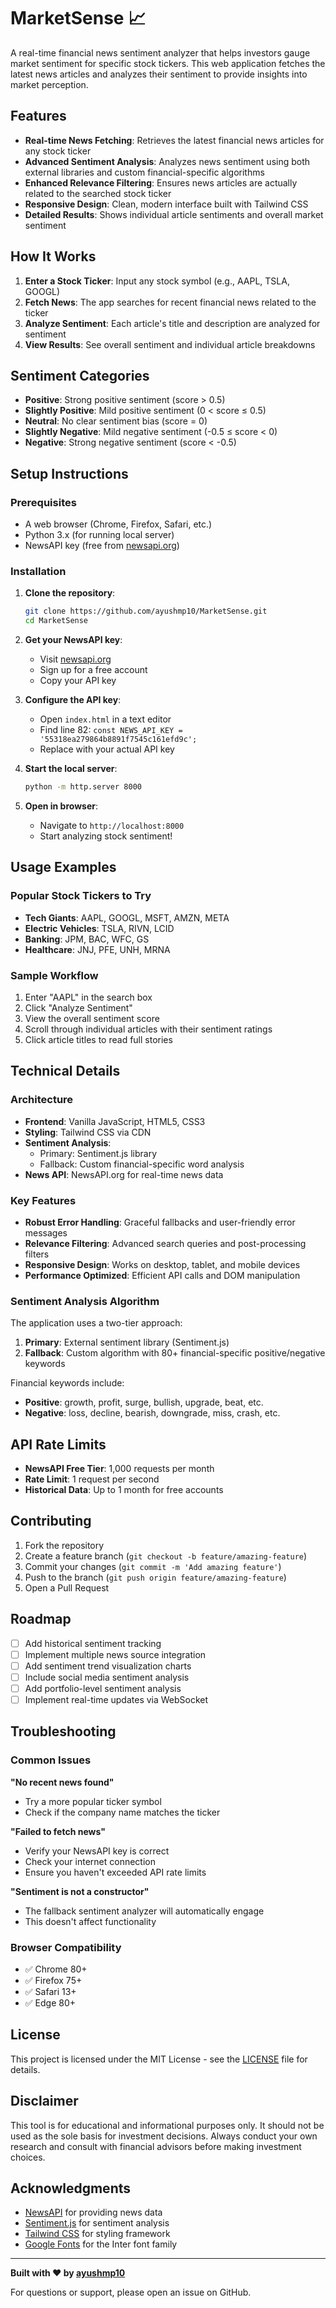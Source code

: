 # MarketSense 📈

A real-time financial news sentiment analyzer that helps investors gauge market sentiment for specific stock tickers. This web application fetches the latest news articles and analyzes their sentiment to provide insights into market perception.

## Features

- **Real-time News Fetching**: Retrieves the latest financial news articles for any stock ticker
- **Advanced Sentiment Analysis**: Analyzes news sentiment using both external libraries and custom financial-specific algorithms
- **Enhanced Relevance Filtering**: Ensures news articles are actually related to the searched stock ticker
- **Responsive Design**: Clean, modern interface built with Tailwind CSS
- **Detailed Results**: Shows individual article sentiments and overall market sentiment

## How It Works

1. **Enter a Stock Ticker**: Input any stock symbol (e.g., AAPL, TSLA, GOOGL)
2. **Fetch News**: The app searches for recent financial news related to the ticker
3. **Analyze Sentiment**: Each article's title and description are analyzed for sentiment
4. **View Results**: See overall sentiment and individual article breakdowns

## Sentiment Categories

- **Positive**: Strong positive sentiment (score > 0.5)
- **Slightly Positive**: Mild positive sentiment (0 < score ≤ 0.5)
- **Neutral**: No clear sentiment bias (score = 0)
- **Slightly Negative**: Mild negative sentiment (-0.5 ≤ score < 0)
- **Negative**: Strong negative sentiment (score < -0.5)

## Setup Instructions

### Prerequisites

- A web browser (Chrome, Firefox, Safari, etc.)
- Python 3.x (for running local server)
- NewsAPI key (free from [newsapi.org](https://newsapi.org/))

### Installation

1. **Clone the repository**:
   ```bash
   git clone https://github.com/ayushmp10/MarketSense.git
   cd MarketSense
   ```

2. **Get your NewsAPI key**:
   - Visit [newsapi.org](https://newsapi.org/)
   - Sign up for a free account
   - Copy your API key

3. **Configure the API key**:
   - Open `index.html` in a text editor
   - Find line 82: `const NEWS_API_KEY = '55318ea279864b8891f7545c161efd9c';`
   - Replace with your actual API key

4. **Start the local server**:
   ```bash
   python -m http.server 8000
   ```

5. **Open in browser**:
   - Navigate to `http://localhost:8000`
   - Start analyzing stock sentiment!

## Usage Examples

### Popular Stock Tickers to Try

- **Tech Giants**: AAPL, GOOGL, MSFT, AMZN, META
- **Electric Vehicles**: TSLA, RIVN, LCID
- **Banking**: JPM, BAC, WFC, GS
- **Healthcare**: JNJ, PFE, UNH, MRNA

### Sample Workflow

1. Enter "AAPL" in the search box
2. Click "Analyze Sentiment"
3. View the overall sentiment score
4. Scroll through individual articles with their sentiment ratings
5. Click article titles to read full stories

## Technical Details

### Architecture

- **Frontend**: Vanilla JavaScript, HTML5, CSS3
- **Styling**: Tailwind CSS via CDN
- **Sentiment Analysis**: 
  - Primary: Sentiment.js library
  - Fallback: Custom financial-specific word analysis
- **News API**: NewsAPI.org for real-time news data

### Key Features

- **Robust Error Handling**: Graceful fallbacks and user-friendly error messages
- **Relevance Filtering**: Advanced search queries and post-processing filters
- **Responsive Design**: Works on desktop, tablet, and mobile devices
- **Performance Optimized**: Efficient API calls and DOM manipulation

### Sentiment Analysis Algorithm

The application uses a two-tier approach:

1. **Primary**: External sentiment library (Sentiment.js)
2. **Fallback**: Custom algorithm with 80+ financial-specific positive/negative keywords

Financial keywords include:
- **Positive**: growth, profit, surge, bullish, upgrade, beat, etc.
- **Negative**: loss, decline, bearish, downgrade, miss, crash, etc.

## API Rate Limits

- **NewsAPI Free Tier**: 1,000 requests per month
- **Rate Limit**: 1 request per second
- **Historical Data**: Up to 1 month for free accounts

## Contributing

1. Fork the repository
2. Create a feature branch (`git checkout -b feature/amazing-feature`)
3. Commit your changes (`git commit -m 'Add amazing feature'`)
4. Push to the branch (`git push origin feature/amazing-feature`)
5. Open a Pull Request

## Roadmap

- [ ] Add historical sentiment tracking
- [ ] Implement multiple news source integration
- [ ] Add sentiment trend visualization charts
- [ ] Include social media sentiment analysis
- [ ] Add portfolio-level sentiment analysis
- [ ] Implement real-time updates via WebSocket

## Troubleshooting

### Common Issues

**"No recent news found"**
- Try a more popular ticker symbol
- Check if the company name matches the ticker

**"Failed to fetch news"**
- Verify your NewsAPI key is correct
- Check your internet connection
- Ensure you haven't exceeded API rate limits

**"Sentiment is not a constructor"**
- The fallback sentiment analyzer will automatically engage
- This doesn't affect functionality

### Browser Compatibility

- ✅ Chrome 80+
- ✅ Firefox 75+
- ✅ Safari 13+
- ✅ Edge 80+

## License

This project is licensed under the MIT License - see the [LICENSE](LICENSE) file for details.

## Disclaimer

This tool is for educational and informational purposes only. It should not be used as the sole basis for investment decisions. Always conduct your own research and consult with financial advisors before making investment choices.

## Acknowledgments

- [NewsAPI](https://newsapi.org/) for providing news data
- [Sentiment.js](https://github.com/thisandagain/sentiment) for sentiment analysis
- [Tailwind CSS](https://tailwindcss.com/) for styling framework
- [Google Fonts](https://fonts.google.com/) for the Inter font family

---

**Built with ❤️ by [ayushmp10](https://github.com/ayushmp10)**

For questions or support, please open an issue on GitHub.
